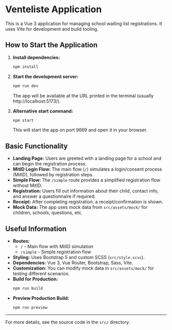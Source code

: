# Venteliste Application

This is a Vue 3 application for managing school waiting list registrations. It uses Vite for development and build tooling.

## How to Start the Application

1. **Install dependencies:**
   ```bash
   npm install
   ```
2. **Start the development server:**
   ```bash
   npm run dev
   ```
   The app will be available at the URL printed in the terminal (usually http://localhost:5173/).

3. **Alternative start command:**
   ```bash
   npm start
   ```
   This will start the app on port 9669 and open it in your browser.

## Basic Functionality

- **Landing Page:** Users are greeted with a landing page for a school and can begin the registration process.
- **MitID Login Flow:** The main flow (`/`) simulates a login/consent process (MitID), followed by registration steps.
- **Simple Flow:** The `/simple` route provides a simplified registration flow without MitID.
- **Registration:** Users fill out information about their child, contact info, and answer a questionnaire if required.
- **Receipt:** After completing registration, a receipt/confirmation is shown.
- **Mock Data:** The app uses mock data from `src/assets/mock/` for children, schools, questions, etc.

## Useful Information

- **Routes:**
  - `/` - Main flow with MitID simulation
  - `/simple` - Simple registration flow
- **Styling:** Uses Bootstrap 5 and custom SCSS (`src/style.scss`).
- **Dependencies:** Vue 3, Vue Router, Bootstrap, Sass, Vite.
- **Customization:** You can modify mock data in `src/assets/mock/` for testing different scenarios.
- **Build for Production:**
   ```bash
   npm run build
   ```
- **Preview Production Build:**
   ```bash
   npm run preview
   ```

---
For more details, see the source code in the `src/` directory.
